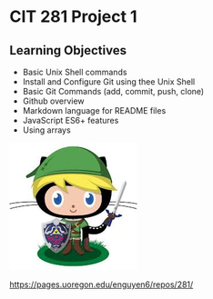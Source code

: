 # CIT 281 Project 1

## Learning Objectives

- Basic Unix Shell commands
- Install and Configure Git using thee Unix Shell
- Basic Git Commands (add, commit, push, clone)
- Github overview
- Markdown language for README files
- JavaScript ES6+ features
- Using arrays

![](images/octocat.jpeg)

https://pages.uoregon.edu/enguyen6/repos/281/
